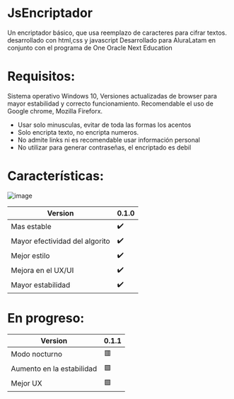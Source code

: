 # JsEncriptador
Un encriptador básico, que usa reemplazo de caracteres para cifrar textos. desarrollado con html,css y javascript
Desarrollado para AluraLatam en conjunto con el programa de One Oracle Next Education

# Requisitos:

Sistema operativo Windows 10, Versiones actualizadas de browser para mayor estabilidad y correcto funcionamiento.
Recomendable el uso de Google chrome, Mozilla Fireforx.

- Usar solo minusculas, evitar de toda las formas los acentos
- Solo encripta texto, no encripta numeros.
- No admite links ni es recomendable usar información personal
- No utilizar para generar contraseñas, el encriptado es debil

# Características:


![image](https://user-images.githubusercontent.com/56986294/232904505-b816a683-be68-4c3f-ad3e-9b892a2df856.png)


Version  | 0.1.0 |
---  | ---  |
Mas estable |✔️ |
Mayor efectividad del algorito | ✔️  |
Mejor estilo  | ✔️  |
Mejora en el UX/UI     |  ✔️  |
Mayor estabilidad  | ✔️  |

# En progreso:

Version  | 0.1.1  |
---  | ---  |
Modo nocturno  | 🟥  |
Aumento en la estabilidad  | 🟩 |
Mejor UX  | 🟩  |

